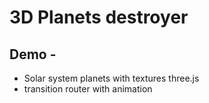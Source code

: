 # 3D Planets destroyer
## Demo - 

<ul>
<li> Solar system planets with textures three.js
<li> transition router with animation
</ul>